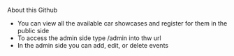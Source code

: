 About this Github 

- You can view all the available car showcases and register for them in the public side
- To access the admin side type /admin into thw url
- In the admin side you can add, edit, or delete events
